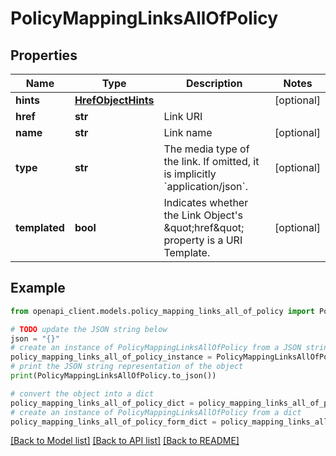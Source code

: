 # PolicyMappingLinksAllOfPolicy


## Properties

Name | Type | Description | Notes
------------ | ------------- | ------------- | -------------
**hints** | [**HrefObjectHints**](HrefObjectHints.md) |  | [optional] 
**href** | **str** | Link URI | 
**name** | **str** | Link name | [optional] 
**type** | **str** | The media type of the link. If omitted, it is implicitly &#x60;application/json&#x60;. | [optional] 
**templated** | **bool** | Indicates whether the Link Object&#39;s \&quot;href\&quot; property is a URI Template. | [optional] 

## Example

```python
from openapi_client.models.policy_mapping_links_all_of_policy import PolicyMappingLinksAllOfPolicy

# TODO update the JSON string below
json = "{}"
# create an instance of PolicyMappingLinksAllOfPolicy from a JSON string
policy_mapping_links_all_of_policy_instance = PolicyMappingLinksAllOfPolicy.from_json(json)
# print the JSON string representation of the object
print(PolicyMappingLinksAllOfPolicy.to_json())

# convert the object into a dict
policy_mapping_links_all_of_policy_dict = policy_mapping_links_all_of_policy_instance.to_dict()
# create an instance of PolicyMappingLinksAllOfPolicy from a dict
policy_mapping_links_all_of_policy_form_dict = policy_mapping_links_all_of_policy.from_dict(policy_mapping_links_all_of_policy_dict)
```
[[Back to Model list]](../README.md#documentation-for-models) [[Back to API list]](../README.md#documentation-for-api-endpoints) [[Back to README]](../README.md)


